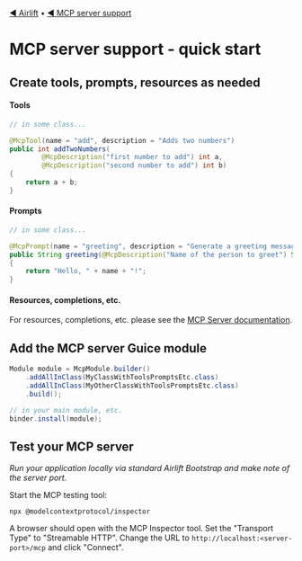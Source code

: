[◀︎ Airlift](../README.md) • [◀︎ MCP server support](../README.md)

# MCP server support - quick start

## Create tools, prompts, resources as needed

#### Tools

```java
// in some class...

@McpTool(name = "add", description = "Adds two numbers")
public int addTwoNumbers(
        @McpDescription("first number to add") int a,
        @McpDescription("second number to add") int b)
{
    return a + b;
}
```

#### Prompts

```java
// in some class...

@McpPrompt(name = "greeting", description = "Generate a greeting message")
public String greeting(@McpDescription("Name of the person to greet") String name)
{
    return "Hello, " + name + "!";
}
```

#### Resources, completions, etc.

For resources, completions, etc. please see the [MCP Server documentation](../README.md#details).

## Add the MCP server Guice module

```java
Module module = McpModule.builder()
    .addAllInClass(MyClassWithToolsPromptsEtc.class)
    .addAllInClass(MyOtherClassWithToolsPromptsEtc.class)
    .build();

// in your main module, etc.
binder.install(module);
```

## Test your MCP server

_Run your application locally via standard Airlift Bootstrap and make note of the server port._

Start the MCP testing tool:
```shell
npx @modelcontextprotocol/inspector
```

A browser should open with the MCP Inspector tool. Set the "Transport Type" to 
"Streamable HTTP". Change the URL to `http://localhost:<server-port>/mcp` and click "Connect".
